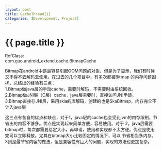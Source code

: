 ```yaml
---
layout: post
title: CacheThread[1]
categories: [Development, Project]
---
```


{{ page.title }}
================
RefClass:</br>
	com.guo.android_extend.cache.BitmapCache</br>
	
Bitmap在android中是最容易引起OOM问题的对象，但是为了显示，我们有时候又不得不去解码去使用。在过去的几个项目中，有多次都被Bitmap
的内存问题困扰，总结出的经验有三点：</br>
1.Bitmap做java层的手动cache，需要时解码，不需要时由系统回收。</br>
2.Bitmap做JNI层（C层）cache，java层需要时，直接访问JNI申请。</br>
3.Bitmap直接存JNI层，采用skia的库解码，创建的也是SkaBitmap，内存完全不计入java层</br>

这三点有各自的优点和缺点，对于1，java层的cache也会受到jvm的内存限制，节省出的内容不够多。优点是实现起来简单方便，容易使用。对于
2，java层需要bitmap时，每次都需要给定大小，再申请，使用和实现都不太方便。优点是使用完可以立即释放，尤其在bitmap大小比较固定的情况下，可以
节省相当多内存。3则是最节省内容的做法，但是兼容性有巨大的问题，实现的方法也更加复杂。</br>
